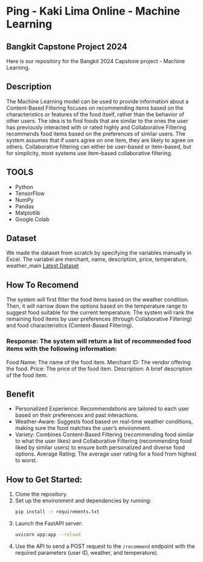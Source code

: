 # Ping - Kaki Lima Online - Machine Learning

## Bangkit Capstone Project 2024
Here is our repository for the Bangkit 2024 Capstone project - Machine Learning.

## Description
The Machine Learning model can be used to provide information about a Content-Based Filtering focuses on recommending items based on the characteristics or features of the food itself, rather than the behavior of other users. The idea is to find foods that are similar to the ones the user has previously interacted with or rated highly and Collaborative Filtering recommends food items based on the preferences of similar users. The system assumes that if users agree on one item, they are likely to agree on others. Collaborative filtering can either be user-based or item-based, but for simplicity, most systems use item-based collaborative filtering.

## TOOLS
* Python
* TensorFlow
* NumPy
* Pandas
* Matplotlib
* Google Colab

## Dataset
We made the dataset from scratch by specifying the variables manually in Excel. The variabel are merchant,	name,	description,	price, temperature,	weather_main
[Latest Dataset](https://github.com/Bangkit-KakiLima/KakiLima-ML/blob/main/dataset/Dataset%20Makanan%20Pedagang.csv)

## How To Recomend
The system will first filter the food items based on the weather condition. Then, it will narrow down the options based on the temperature range to suggest food suitable for the current temperature. The system will rank the remaining food items by user preferences (through Collaborative Filtering) and food characteristics (Content-Based Filtering).

### Response: The system will return a list of recommended food items with the following information:

Food Name: The name of the food item.
Merchant ID: The vendor offering the food.
Price: The price of the food item.
Description: A brief description of the food item.

## Benefit
* Personalized Experience: Recommendations are tailored to each user based on their preferences and past interactions.
* Weather-Aware: Suggests food based on real-time weather conditions, making sure the food matches the user’s environment.
* Variety: Combines Content-Based Filtering (recommending food similar to what the user likes) and Collaborative Filtering (recommending food liked by similar users) to ensure both personalized and diverse food options.
Average Rating: The average user rating for a food from highest to worst.

## How to Get Started:
1. Clone the repository.
2. Set up the environment and dependencies by running:
   ```bash
   pip install -r requirements.txt
   ```
3. Launch the FastAPI server:
   ```bash
   uvicorn app:app --reload
   ```
4. Use the API to send a POST request to the `/recommend` endpoint with the required parameters (user ID, weather, and temperature).
